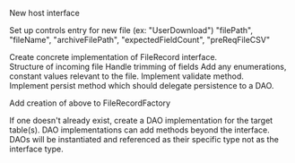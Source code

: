 New host interface

Set up controls entry for new file (ex: "UserDownload")
"filePath",
"fileName",
"archiveFilePath",
"expectedFieldCount",
"preReqFileCSV"

Create concrete implementation of FileRecord interface.  
Structure of incoming file
Handle trimming of fields
Add any enumerations, constant values relevant to the file.
Implement validate method.  
Implement persist method which should delegate persistence to a DAO.

Add creation of above to FileRecordFactory

If one doesn't already exist, create a DAO implementation for the target table(s).
DAO implementations can add methods beyond the interface.  DAOs will be instantiated and referenced as their specific type not as the interface type.